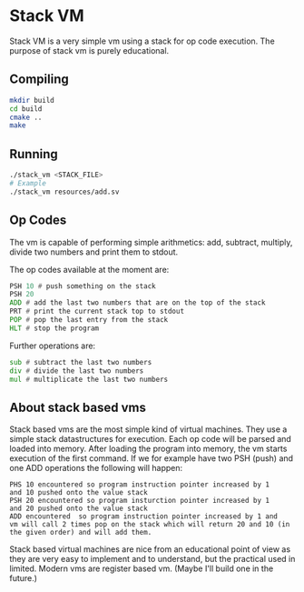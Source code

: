# Stack VM

Stack VM is a very simple vm using a stack for op code execution. The purpose of stack vm is purely educational.

## Compiling

```bash
mkdir build
cd build
cmake ..
make
```

## Running

```bash
./stack_vm <STACK_FILE>
# Example
./stack_vm resources/add.sv
```

## Op Codes
The vm is capable of performing simple arithmetics: add, subtract, multiply, divide two numbers and print them to stdout.

The op codes available at the moment are:
```asm
PSH 10 # push something on the stack
PSH 20
ADD # add the last two numbers that are on the top of the stack
PRT # print the current stack top to stdout
POP # pop the last entry from the stack
HLT # stop the program
```
Further operations are:
```asm
sub # subtract the last two numbers
div # divide the last two numbers
mul # multiplicate the last two numbers
```

## About stack based vms
Stack based vms are the most simple kind of virtual machines. They use a simple stack datastructures for execution.
Each op code will be parsed and loaded into memory. After loading the program into memory, the vm starts execution
of the first command. If we for example have two PSH (push) and one ADD operations the following will happen:

```
PHS 10 encountered so program instruction pointer increased by 1
and 10 pushed onto the value stack
PSH 20 encountered so program insturction pointer increased by 1
and 20 pushed onto the value stack
ADD encountered  so program instruction pointer increased by 1 and
vm will call 2 times pop on the stack which will return 20 and 10 (in the given order) and will add them.
```
Stack based virtual machines are nice from an educational point of view as they are very easy to implement and to
understand, but the practical used in limited.
Modern vms are register based vm. (Maybe I'll build one in the future.)